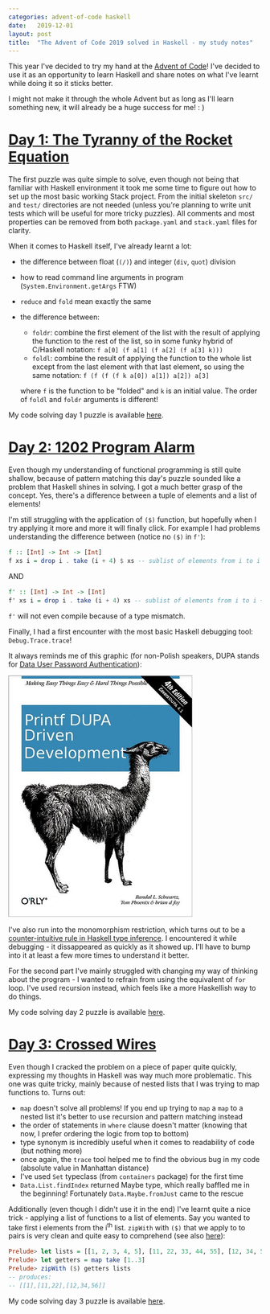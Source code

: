 ```yaml
---
categories: advent-of-code haskell
date:   2019-12-01
layout: post
title:  "The Advent of Code 2019 solved in Haskell - my study notes"
---
```


This year I've decided to try my hand at the [Advent of Code](https://adventofcode.com)!
I've decided to use it as an opportunity to learn Haskell and share notes on what I've learnt while doing it so it sticks better.

I might not make it through the whole Advent but as long as I'll learn something new, it will already be a huge success for me! : )

# [Day 1: The Tyranny of the Rocket Equation](https://adventofcode.com/2019/day/1)

The first puzzle was quite simple to solve, even though not being that familiar with Haskell 
environment it took me some time to figure out how to set up the most basic working Stack project.
From the initial skeleton `src/` and `test/` directories are not needed
(unless you're planning to write unit tests which will be useful for more tricky puzzles).
All comments and most properties can be removed from both `package.yaml` and `stack.yaml` files for clarity.

When it comes to Haskell itself, I've already learnt a lot:

- the difference between float (`(/)`) and integer (`div`, `quot`) division
- how to read command line arguments in program (`System.Environment.getArgs` FTW)
- `reduce` and `fold` mean exactly the same
- the difference between:
    - `foldr`: combine the first element of the list with the result of applying the function to the rest of the list, so in some funky hybrid of C/Haskell notation: `f a[0] (f a[1] (f a[2] (f a[3] k)))`
    - `foldl`: combine the result of applying the function to the whole list except from the last element with that last element, so using the same notation: `f (f (f (f k a[0]) a[1]) a[2]) a[3]`

    where `f` is the function to be "folded" and `k` is an initial value. The order of `foldl` and `foldr` arguments is different!

My code solving day 1 puzzle is available [here](https://github.com/mjarosie/advent-of-code-2019/tree/master/day-1).

# [Day 2: 1202 Program Alarm](https://adventofcode.com/2019/day/2)

Even though my understanding of functional programming is still quite shallow, because of pattern matching this day's puzzle sounded like a problem that Haskell shines in solving. I got a much better grasp of the concept. Yes, there's a difference between a tuple of elements and a list of elements!

I'm still struggling with the application of `($)` function, but hopefully when I try applying it more and more it will finally click.
For example I had problems understanding the difference between (notice no `($)` in `f'`):

```haskell
f :: [Int] -> Int -> [Int]
f xs i = drop i . take (i + 4) $ xs -- sublist of elements from i to i + 4
```

AND

```haskell
f' :: [Int] -> Int -> [Int]
f' xs i = drop i . take (i + 4) xs -- sublist of elements from i to i + 4
```

`f'` will not even compile because of a type mismatch.

Finally, I had a first encounter with the most basic Haskell debugging tool: `Debug.Trace.trace`!

It always reminds me of this graphic (for non-Polish speakers, DUPA stands for [Data User Password Authentication](https://www.wykop.pl/wpis/8245694/dupa-debugging-kazdy-pewnie-z-nas-przynajmniej-raz/)):

![printf DUPA driven development](/assets/2019-12-01-advent-of-code-2019/debugging.jpg)

I've also run into the monomorphism restriction, which turns out to be a [counter-intuitive rule in Haskell type inference](https://wiki.haskell.org/Monomorphism_restriction). I encountered it while debugging - it dissappeared as quickly as it showed up. I'll have to bump into it at least a few more times to understand it better.

For the second part I've mainly struggled with changing my way of thinking about the program - I wanted to refrain from using the equivalent of `for` loop. I've used recursion instead, which feels like a more Haskellish way to do things.

My code solving day 2 puzzle is available [here](https://github.com/mjarosie/advent-of-code-2019/tree/master/day-2).

# [Day 3: Crossed Wires](https://adventofcode.com/2019/day/3)

Even though I cracked the problem on a piece of paper quite quickly, expressing my thoughts in Haskell was way much more problematic. This one was quite tricky, mainly because of nested lists that I was trying to map functions to. Turns out:

- `map` doesn't solve all problems! If you end up trying to `map` a `map` to a nested list it's better to use recursion and pattern matching instead
- the order of statements in `where` clause doesn't matter (knowing that now, I prefer ordering the logic from top to bottom)
- type synonym is incredibly useful when it comes to readability of code (but nothing more)
- once again, the `trace` tool helped me to find the obvious bug in my code (absolute value in Manhattan distance)
- I've used `Set` typeclass (from `containers` package) for the first time
- `Data.List.findIndex` returned Maybe type, which really baffled me in the beginning! Fortunately `Data.Maybe.fromJust` came to the rescue

Additionally (even though I didn't use it in the end) I've learnt quite a nice trick - applying a list of functions to a list of elements. Say you wanted to take first i elements from the i<sup>th</sup> list. `zipWith` with `($)` that we apply to to pairs is very clean and quite easy to comprehend (see also [here](https://stackoverflow.com/a/12124107/3088888)):

```haskell
Prelude> let lists = [[1, 2, 3, 4, 5], [11, 22, 33, 44, 55], [12, 34, 56, 78, 90]]
Prelude> let getters = map take [1..3]
Prelude> zipWith ($) getters lists
-- produces:
-- [[1],[11,22],[12,34,56]]
```

My code solving day 3 puzzle is available [here](https://github.com/mjarosie/advent-of-code-2019/tree/master/day-3).
